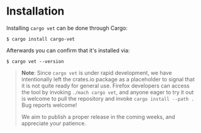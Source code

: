 # Installation

Installing `cargo vet` can be done through Cargo:

```
$ cargo install cargo-vet
```

Afterwards you can confirm that it's installed via:

```
$ cargo vet --version
```

> **Note**: Since `cargo vet` is under rapid development, we have intentionally
> left the crates.io package as a placeholder to signal that it is not quite
> ready for general use. Firefox developers can access the tool by invoking
> `./mach cargo vet`, and anyone eager to try it out is welcome to pull the
> repository and invoke `cargo install --path .` Bug reports welcome!
>
> We aim to publish a proper release in the coming weeks, and appreciate your
> patience.
